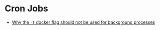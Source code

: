 # Cron Jobs

* [Why the `-t` docker flag should not be used for background processes](http://l33t.peopleperhour.com/2015/03/04/why-the-t-docker-flag-should-not-be-used-for-background-processes/)